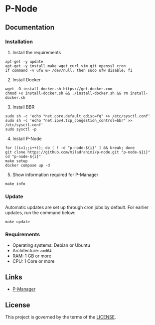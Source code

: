 # P-Node

## Documentation

### Installation

1. Install the requirements

```shell
apt-get -y update
apt-get -y install make wget curl vim git openssl cron
if command -v ufw &> /dev/null; then sudo ufw disable; fi
```

2. Install Docker

```shell
wget -O install-docker.sh https://get.docker.com
chmod +x install-docker.sh && ./install-docker.sh && rm install-docker.sh
```

3. Install BBR

```shell
sudo sh -c 'echo "net.core.default_qdisc=fq" >> /etc/sysctl.conf'
sudo sh -c 'echo "net.ipv4.tcp_congestion_control=bbr" >> /etc/sysctl.conf'
sudo sysctl -p
```

4. Install P-Node

```shell
for ((i=1;;i++)); do [ ! -d "p-node-${i}" ] && break; done
git clone https://github.com/miladrahimi/p-node.git "p-node-${i}"
cd "p-node-${i}"
make setup
docker compose up -d
```

5. Show information required for P-Manager

```shell
make info
```

### Update

Automatic updates are set up through cron jobs by default.
For earlier updates, run the command below:

``` shell
make update
```

### Requirements

* Operating systems: Debian or Ubuntu
* Architecture: `amd64`
* RAM: 1 GB or more
* CPU: 1 Core or more

## Links

* [P-Manager](https://github.com/miladrahimi/p-manager)

## License

This project is governed by the terms of the [LICENSE](LICENSE.md).
